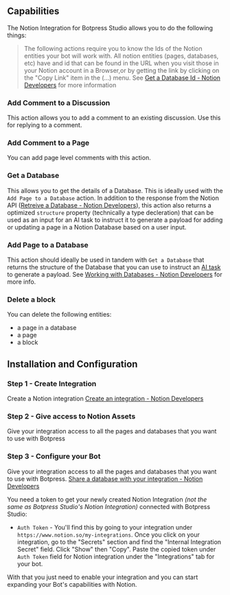 ## Capabilities

The Notion Integration for Botpress Studio allows you to do the following things:

> The following actions require you to know the Ids of the Notion entities your bot will work with. All notion entities (pages, databases, etc) have and id that can be found in the URL when you visit those in your Notion account in a Browser,or by getting the link by clicking on the "Copy Link" item in the (...) menu. See [Get a Database Id - Notion Developers](https://developers.notion.com/docs/create-a-notion-integration#step-3-save-the-database-id) for more information

### Add Comment to a Discussion

This action allows you to add a comment to an existing discussion. Use this for replying to a comment.

### Add Comment to a Page

You can add page level comments with this action.

### Get a Database

This allows you to get the details of a Database. This is ideally used with the `Add Page to a Database` action. In addition to the response from the Notion API ([Retreive a Database - Notion Developers](https://developers.notion.com/reference/retrieve-a-database)), this action also returns a optimized `structure` property (technically a type decleration) that can be used as an input for an AI task to instruct it to generate a payload for adding or updating a page in a Notion Database based on a user input.

### Add Page to a Database

This action should ideally be used in tandem with `Get a Database` that returns the structure of the Database that you can use to instruct an [AI task](https://botpress.com/docs/cloud/generative-ai/ai-task-card/) to generate a payload. See [Working with Databases - Notion Developers](https://developers.notion.com/docs/working-with-databases) for more info.

### Delete a block

You can delete the following entities:

- a page in a database
- a page
- a block

## Installation and Configuration

### Step 1 - Create Integration

Create a Notion integration [Create an integration - Notion Developers](https://developers.notion.com/docs/create-a-notion-integration)

### Step 2 - Give access to Notion Assets

Give your integration access to all the pages and databases that you want to use with Botpress

### Step 3 - Configure your Bot

Give your integration access to all the pages and databases that you want to use with Botpress. [Share a database with your integration - Notion Developers](https://developers.notion.com/docs/create-a-notion-integration#step-2-share-a-database-with-your-integration)

You need a token to get your newly created Notion Integration _(not the same as Botpress Studio's Notion Integration)_ connected with Botpress Studio:

- `Auth Token` - You'll find this by going to your integration under `https://www.notion.so/my-integrations`. Once you click on your integration, go to the "Secrets" section and find the "Internal Integration Secret" field. Click "Show" then "Copy". Paste the copied token under `Auth Token` field for Notion integration under the "Integrations" tab for your bot.

With that you just need to enable your integration and you can start expanding your Bot's capabilities with Notion.